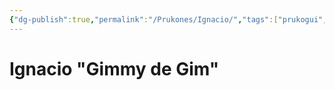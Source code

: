 ```yaml
---
{"dg-publish":true,"permalink":"/Prukones/Ignacio/","tags":["prukogui","prukón","alcalde"],"dgShowLocalGraph":true,"dgShowFileTree":true,"dgEnableSearch":true,"dgShowToc":true,"dgLinkPreview":true,"dgShowTags":true}
---
```


# Ignacio "Gimmy de Gim"
